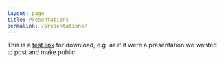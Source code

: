 ```yaml
---
layout: page
title: Presentations
permalink: /presentations/
---
```


This is a [test link](https://drive.google.com/open?id=0B519MRpEjLTEeld3aW5BOU1ObzQ) for download, e.g. as if it were a presentation we wanted to post and make public.
